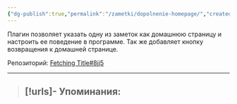 ```yaml
---
{"dg-publish":true,"permalink":"/zametki/dopolnenie-homepage/","created":"2024-07-13 15:05"}
---
```


Плагин позволяет указать одну из заметок как домашнюю страницу и настроить ее поведение в программе. Так же добавляет кнопку возвращения к домашней странице.

Репозиторий: [Fetching Title#8jj5](https://github.com/mirnovov/obsidian-homepage)

---
> [!urls]- Упоминания:
> - 